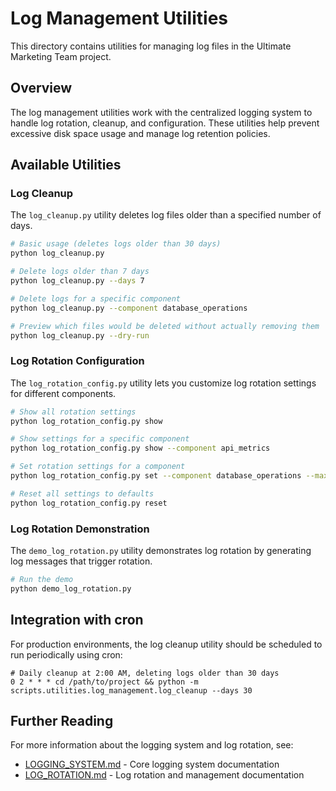 # Log Management Utilities

This directory contains utilities for managing log files in the Ultimate Marketing Team project.

## Overview

The log management utilities work with the centralized logging system to handle log rotation, cleanup, and configuration. These utilities help prevent excessive disk space usage and manage log retention policies.

## Available Utilities

### Log Cleanup

The `log_cleanup.py` utility deletes log files older than a specified number of days.

```bash
# Basic usage (deletes logs older than 30 days)
python log_cleanup.py

# Delete logs older than 7 days
python log_cleanup.py --days 7

# Delete logs for a specific component
python log_cleanup.py --component database_operations

# Preview which files would be deleted without actually removing them
python log_cleanup.py --dry-run
```

### Log Rotation Configuration

The `log_rotation_config.py` utility lets you customize log rotation settings for different components.

```bash
# Show all rotation settings
python log_rotation_config.py show

# Show settings for a specific component
python log_rotation_config.py show --component api_metrics

# Set rotation settings for a component
python log_rotation_config.py set --component database_operations --max-size 20 --backup-count 10 --max-age 60

# Reset all settings to defaults
python log_rotation_config.py reset
```

### Log Rotation Demonstration

The `demo_log_rotation.py` utility demonstrates log rotation by generating log messages that trigger rotation.

```bash
# Run the demo
python demo_log_rotation.py
```

## Integration with cron

For production environments, the log cleanup utility should be scheduled to run periodically using cron:

```
# Daily cleanup at 2:00 AM, deleting logs older than 30 days
0 2 * * * cd /path/to/project && python -m scripts.utilities.log_management.log_cleanup --days 30
```

## Further Reading

For more information about the logging system and log rotation, see:

- [LOGGING_SYSTEM.md](../../../docs/LOGGING_SYSTEM.md) - Core logging system documentation
- [LOG_ROTATION.md](../../../docs/LOG_ROTATION.md) - Log rotation and management documentation